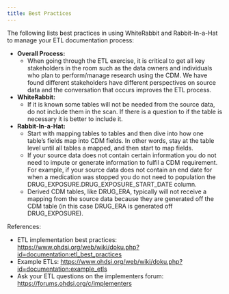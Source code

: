 ```yaml
---
title: Best Practices
---
```


The following lists best practices in using WhiteRabbit and Rabbit-In-a-Hat to manage your ETL documentation process:
  * **Overall Process:**
    * When going through the ETL exercise, it is critical to get all key stakeholders in the room such as the data owners and individuals who plan to perform/manage research using the CDM. We have found different stakeholders have different perspectives on source data and the conversation that occurs improves the ETL process.
  * **WhiteRabbit:**
    * If it is known some tables will not be needed from the source data, do not include them in the scan. If there is a question to if the table is necessary it is better to include it.
  * **Rabbit-In-a-Hat:**
    * Start with mapping tables to tables and then dive into how one table’s fields map into CDM fields. In other words, stay at the table level until all tables a mapped, and then start to map fields.
    * If your source data does not contain certain information you do not need to impute or generate information to fulfil a CDM requirement. For example, if your source data does not contain an end date for when a medication was stopped you do not need to population the DRUG_EXPOSURE.DRUG_EXPOSURE_START_DATE column.
    * Derived CDM tables, like DRUG_ERA, typically will not receive a mapping from the source data because they are generated off the CDM table (in this case DRUG_ERA is generated off DRUG_EXPOSURE).

References:
* ETL implementation best practices: <https://www.ohdsi.org/web/wiki/doku.php?id=documentation:etl_best_practices>
* Example ETLs: <https://www.ohdsi.org/web/wiki/doku.php?id=documentation:example_etls>
* Ask your ETL questions on the implementers forum: <https://forums.ohdsi.org/c/implementers>
